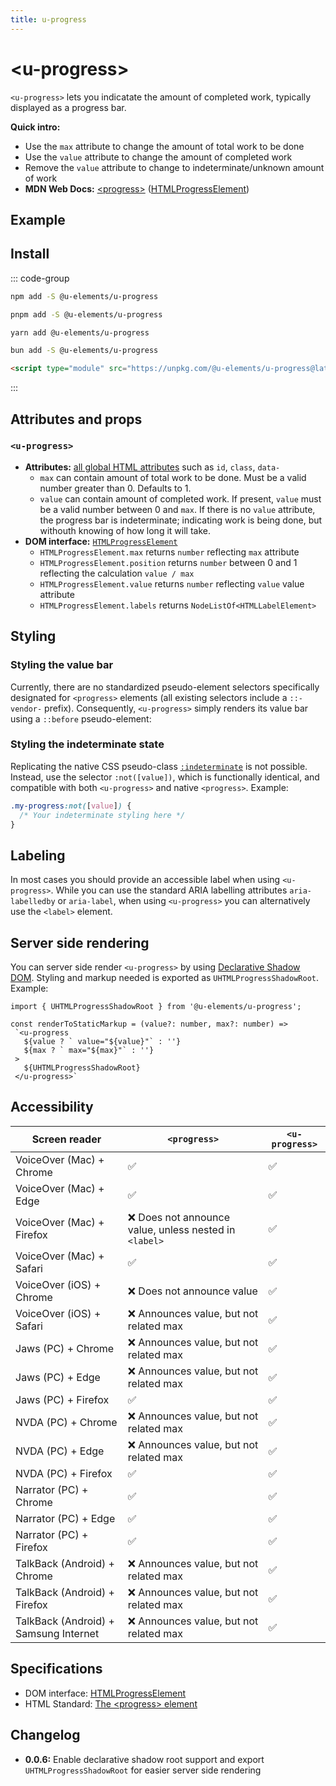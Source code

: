 ```yaml
---
title: u-progress
---
```

<script setup>
import { data } from '../filesize.data.ts'
</script>

# &lt;u-progress&gt; <mark data-badge="HTML"></mark>
`<u-progress>` lets you indicatate the amount of completed work, typically displayed as a progress bar.

**Quick intro:**
- Use the `max` attribute to change the amount of total work to be done
- Use the `value` attribute to change the amount of completed work
- Remove the `value` attribute to change to indeterminate/unknown amount of work
- **MDN Web Docs:** [&lt;progress&gt;](https://developer.mozilla.org/en-US/docs/Web/HTML/Element/progress) ([HTMLProgressElement](https://developer.mozilla.org/en-US/docs/Web/API/HTMLProgressElement))

## Example
<Sandbox label="u-progress code example" />
<pre hidden>
&lt;u-progress aria-label="Loading" value="7.5" max="10"&gt;&lt;/u-progress&gt;
&lt;br&gt;
&lt;u-progress aria-label="Loading"&gt;&lt;/u-progress&gt;
</pre>

## Install <mark :data-badge="data['u-progress']"></mark>

::: code-group

```bash [NPM]
npm add -S @u-elements/u-progress
```

```bash [PNPM]
pnpm add -S @u-elements/u-progress
```

```bash [Yarn]
yarn add @u-elements/u-progress
```

```bash [Bun]
bun add -S @u-elements/u-progress
```

```html [CDN]
<script type="module" src="https://unpkg.com/@u-elements/u-progress@latest/dist/u-progress.js"></script>
```
:::

## Attributes and props

### `<u-progress>`

- **Attributes:** [all global HTML attributes](https://developer.mozilla.org/en-US/docs/Web/HTML/Global_attributes) such as `id`, `class`, `data-`
  - `max` can contain amount of total work to be done. Must be a valid number greater than 0. Defaults to 1.
  - `value` can contain amount of completed work. If present, `value` must be a valid number between 0 and `max`. If there is no `value` attribute, the progress bar is indeterminate; indicating work is being done, but withouth knowing of how long it will take.
- **DOM interface:** [`HTMLProgressElement`](https://developer.mozilla.org/en-US/docs/Web/API/HTMLProgressElement)
  - `HTMLProgressElement.max` returns `number` reflecting `max` attribute
  - `HTMLProgressElement.position` returns `number` between 0 and 1 reflecting the calculation `value / max`
  - `HTMLProgressElement.value` returns `number` reflecting `value` value attribute
  - `HTMLProgressElement.labels` returns `NodeListOf<HTMLLabelElement>`

## Styling

### Styling the value bar
Currently, there are no standardized pseudo-element selectors specifically designated for `<progress>` elements (all existing selectors include a `::-vendor-` prefix). Consequently, `<u-progress>` simply renders its value bar using a `::before` pseudo-element:

<Sandbox label="u-progress styled example" />
<pre hidden>
&lt;u-progress aria-label="Loading" class="my-progress" value="6" max="10"&gt;&lt;/u-progress&gt;
&lt;style&gt;
  /* Styling just for example: */
  .my-progress {
    border-radius: 9em;
    border: 1px solid gray;
    background: gainsboro;
  }
  .my-progress::before {
    background: tomato;
  }
&lt;/style&gt;
</pre>

### Styling the indeterminate state
Replicating the native CSS pseudo-class [`:indeterminate`](https://developer.mozilla.org/en-US/docs/Web/CSS/:indeterminate) is not possible. Instead, use the selector `:not([value])`, which is functionally identical, and compatible with both `<u-progress>` and native `<progress>`. Example:
```css
.my-progress:not([value]) {
  /* Your indeterminate styling here */
}
```

## Labeling

In most cases you should provide an accessible label when using `<u-progress>`. While you can use the standard ARIA labelling attributes `aria-labelledby` or `aria-label`, when using `<u-progress>` you can alternatively use the `<label>` element.

<!--## Describing a loading region
If the `<u-progress>` element is describing the loading progress of a region on your page, use `aria-describedby="my-progress-id"` to point to the `<u-progress id="my-progress-id">`, and set `aria-busy="true"` on the region that is loading. Removing the `aria-busy` attribute when it has finished loading.-->

## Server side rendering
You can server side render `<u-progress>` by using [Declarative Shadow DOM](https://web.dev/articles/declarative-shadow-dom).
Styling and markup needed is exported as `UHTMLProgressShadowRoot`. Example:

 ```TS
import { UHTMLProgressShadowRoot } from '@u-elements/u-progress';

const renderToStaticMarkup = (value?: number, max?: number) =>
  `<u-progress
    ${value ? ` value="${value}"` : ''}
    ${max ? ` max="${max}"` : ''}
  >
    ${UHTMLProgressShadowRoot}
  </u-progress>`
```

## Accessibility

| Screen reader | `<progress>` | `<u-progress>` |
| --- | --- | --- |
| VoiceOver (Mac) + Chrome | :white_check_mark: | :white_check_mark: |
| VoiceOver (Mac) + Edge | :white_check_mark: | :white_check_mark: |
| VoiceOver (Mac) + Firefox | :x: Does not announce value, unless nested in `<label>` | :white_check_mark: |
| VoiceOver (Mac) + Safari | :white_check_mark: | :white_check_mark: |
| VoiceOver (iOS) + Chrome | :x: Does not announce value | :white_check_mark: |
| VoiceOver (iOS) + Safari | :x: Announces value, but not related max | :white_check_mark: |
| Jaws (PC) + Chrome | :x: Announces value, but not related max | :white_check_mark: |
| Jaws (PC) + Edge | :x: Announces value, but not related max | :white_check_mark: |
| Jaws (PC) + Firefox | :white_check_mark: | :white_check_mark: |
| NVDA (PC) + Chrome | :x: Announces value, but not related max | :white_check_mark: |
| NVDA (PC) + Edge | :x: Announces value, but not related max | :white_check_mark: |
| NVDA (PC) + Firefox | :white_check_mark: | :white_check_mark: |
| Narrator (PC) + Chrome | :white_check_mark: | :white_check_mark: |
| Narrator (PC) + Edge | :white_check_mark: | :white_check_mark: |
| Narrator (PC) + Firefox | :white_check_mark: | :white_check_mark: |
| TalkBack (Android) + Chrome | :x: Announces value, but not related max | :white_check_mark: |
| TalkBack (Android) + Firefox | :x: Announces value, but not related max | :white_check_mark: |
| TalkBack (Android) + Samsung Internet | :x: Announces value, but not related max | :white_check_mark: |

## Specifications

- DOM interface: [HTMLProgressElement](https://developer.mozilla.org/en-US/docs/Web/API/HTMLProgressElement)
- HTML Standard: [The &lt;progress&gt; element](https://html.spec.whatwg.org/multipage/interactive-elements.html#the-progress-element)

## Changelog

- **0.0.6:** Enable declarative shadow root support and export `UHTMLProgressShadowRoot` for easier server side rendering